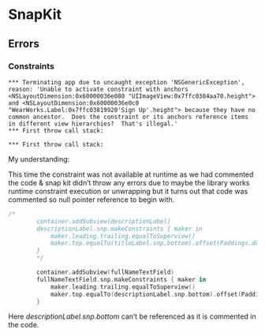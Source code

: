 # SnapKit


## Errors


### Constraints

```
*** Terminating app due to uncaught exception 'NSGenericException', reason: 'Unable to activate constraint with anchors <NSLayoutDimension:0x60000036e080 "UIImageView:0x7ffc0384aa70.height"> and <NSLayoutDimension:0x60000036e0c0 "WearWorks.Label:0x7ffc03819920'Sign Up'.height"> because they have no common ancestor.  Does the constraint or its anchors reference items in different view hierarchies?  That's illegal.'
*** First throw call stack:
```



``` reason: 'Unable to activate constraint with anchors <NSLayoutYAxisAnchor:0x6000003ad780 "WearWorks.TextField:0x7ff1fcf25d20.top"> and <NSLayoutYAxisAnchor:0x600000349080 "WearWorks.Label:0x7ff1fce40f80'Create an account to save...'.bottom"> because they have no common ancestor.  Does the constraint or its anchors reference items in different view hierarchies?  That's illegal.'
*** First throw call stack:
```

My understanding: 

This time the constraint was not available at runtime as we had commented the code & snap kit didn’t throw any errors due to maybe the library works runtime constraint execution or unwrapping but it turns out that code was commented so null pointer reference to begin with.

```swift
/*
        container.addSubview(descriptionLabel)
        descriptionLabel.snp.makeConstraints { maker in
            maker.leading.trailing.equalToSuperview()
            maker.top.equalTo(titleLabel.snp.bottom).offset(Paddings.descriptionTop)
        }
        */

        container.addSubview(fullNameTextField)
        fullNameTextField.snp.makeConstraints { maker in
            maker.leading.trailing.equalToSuperview()
            maker.top.equalTo(descriptionLabel.snp.bottom).offset(Paddings.fullNameTop)
        }
```

Here *descriptionLabel.snp.bottom* can’t be referenced as it is commented in the code.